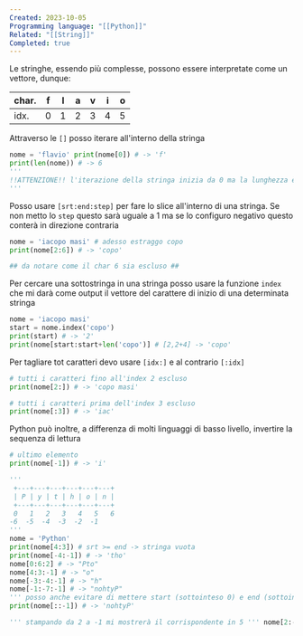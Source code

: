 ```yaml
---
Created: 2023-10-05
Programming language: "[[Python]]"
Related: "[[String]]"
Completed: true
---
```


Le stringhe, essendo più complesse, possono essere interpretate come un vettore, dunque:

|char.|f|l|a|v|i|o|
|--|--|--|--|--|--|--|
|idx.|0|1|2|3|4|5|
Attraverso le `[]` posso iterare all'interno della stringa

```python
nome = 'flavio' print(nome[0]) # -> 'f'
print(len(nome)) # -> 6 
'''
!!ATTENZIONE!! l'iterazione della stringa inizia da 0 ma la lunghezza è data dal numero di char
'''
```

Posso usare `[srt:end:step]` per fare lo slice all'interno di una stringa. Se non metto lo `step` questo sarà uguale a 1 ma se lo configuro negativo questo conterà in direzione contraria

```python
nome = 'iacopo masi' # adesso estraggo copo
print(nome[2:6]) # -> 'copo'

## da notare come il char 6 sia escluso ##
```

Per cercare una sottostringa in una stringa posso usare la funzione `index` che mi darà come output il vettore del carattere di inizio di una determinata stringa

```python
nome = 'iacopo masi'
start = nome.index('copo')
print(start) # -> '2'
print(nome[start:start+len('copo')] # [2,2+4] -> 'copo'
```

Per tagliare tot caratteri devo usare `[idx:]` e al contrario `[:idx]`

```python
# tutti i caratteri fino all'index 2 escluso
print(nome[2:]) # -> 'copo masi'

# tutti i caratteri prima dell'index 3 escluso
print(nome[:3]) # -> 'iac'
```

Python può inoltre, a differenza di molti linguaggi di basso livello, invertire la sequenza di lettura

```python
# ultimo elemento
print(nome[-1]) # -> 'i'
```
```python
''' 
 +---+---+---+---+---+---+ 
 | P | y | t | h | o | n | 
 +---+---+---+---+---+---+ 
 0   1   2   3   4   5   6
-6  -5  -4  -3  -2  -1 
'''
nome = 'Python'
print(nome[4:3]) # srt >= end -> stringa vuota
print(nome[-4:-1]) # -> 'tho'
nome[0:6:2] # -> "Pto"
nome[4:3:-1] # -> "o"
nome[-3:-4:-1] # -> "h"
nome[-1:-7:-1] # -> "nohtyP"
''' posso anche evitare di mettere start (sottointeso 0) e end (sottointeso 6) '''
print(nome[::-1]) # -> 'nohtyP'

''' stampando da 2 a -1 mi mostrerà il corrispondente in 5 ''' nome[2:-1] # OUT -> "tho"
```
